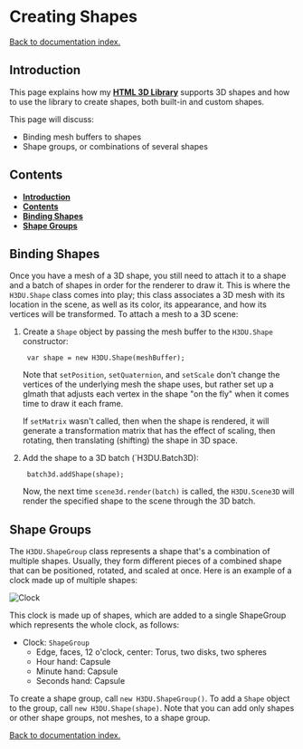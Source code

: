 # Creating Shapes

[Back to documentation index.](index.md)

<a id=Introduction></a>

## Introduction

This page explains how my [**HTML 3D Library**](http://peteroupc.github.io/html3dutil)
supports 3D shapes and how to use the library to create shapes, both built-in and custom
shapes.

This page will discuss:

* Binding mesh buffers to shapes
* Shape groups, or combinations of several shapes

<a id=Contents></a>

## Contents

- [**Introduction**](#Introduction)
- [**Contents**](#Contents)
- [**Binding Shapes**](#Binding_Shapes)
- [**Shape Groups**](#Shape_Groups)

<a id=Binding_Shapes></a>

## Binding Shapes

Once you have a mesh of a 3D shape, you still need to attach it to a shape
and a batch of shapes in order for the renderer to draw it. This is where
the `H3DU.Shape` class comes into
play; this class associates a 3D mesh with its location in the scene,
as well as its color, its appearance, and how its vertices will be transformed.
To attach a mesh to a 3D scene:

1. Create a `Shape` object by passing the mesh buffer to the `H3DU.Shape` constructor:

        var shape = new H3DU.Shape(meshBuffer);

    Note that `setPosition`, `setQuaternion`, and `setScale` don't change
the vertices of the underlying mesh the shape uses, but rather set up
a glmath that adjusts each vertex
in the shape "on the fly" when it comes time to draw it each frame.

    If `setMatrix` wasn't called, then when the shape is rendered, it will generate
a transformation matrix that has the effect of scaling, then rotating,
then translating (shifting) the shape in 3D space.

3. Add the shape to a 3D batch (`H3DU.Batch3D):

        batch3d.addShape(shape);

    Now, the next time `scene3d.render(batch)` is called, the `H3DU.Scene3D` will render the specified shape to the scene through the 3D batch.

<a id=Shape_Groups></a>

## Shape Groups

The `H3DU.ShapeGroup` class represents a shape that's a combination of multiple shapes. Usually,
they form different pieces of a combined shape that can be positioned, rotated, and scaled
at once. Here is an example of a clock made up of multiple shapes:

![**Clock**](clock.png)

This clock is made up of shapes, which
are added to a single ShapeGroup which represents the whole clock, as follows:

* Clock: `ShapeGroup`
    * Edge, faces, 12 o'clock, center: Torus, two disks, two spheres
    * Hour hand: Capsule
    * Minute hand: Capsule
    * Seconds hand: Capsule

To create a shape group, call `new H3DU.ShapeGroup()`. To add a `Shape` object to the group,
call `new H3DU.Shape(shape)`. Note that you can add only shapes or other shape groups, not meshes, to a shape group.

[Back to documentation index.](index.md)
